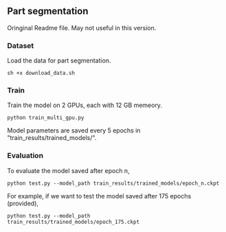 ## Part segmentation

Oringinal Readme file. May not useful in this version.

### Dataset 

Load the data for part segmentation.

```
sh +x download_data.sh
```

### Train

Train the model on 2 GPUs, each with 12 GB memeory. 

```
python train_multi_gpu.py
```

Model parameters are saved every 5 epochs in "train_results/trained_models/".

### Evaluation

To evaluate the model saved after epoch n, 

```
python test.py --model_path train_results/trained_models/epoch_n.ckpt
```

For example, if we want to test the model saved after 175 epochs (provided), 

```
python test.py --model_path train_results/trained_models/epoch_175.ckpt
```
